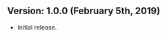 <div class="thz-docs-codeblock" markdown="1">

## Version: 1.0.0 (February 5th, 2019)
 - Initial release.

</div>
